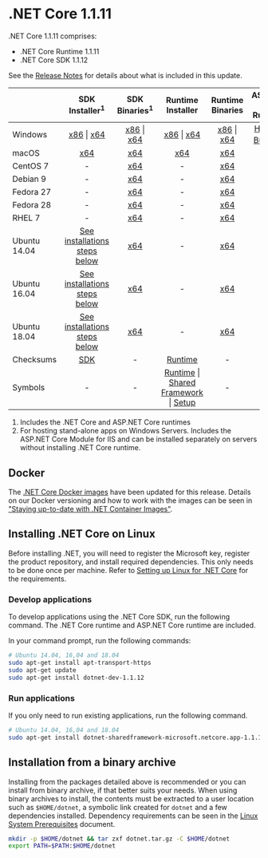 # .NET Core 1.1.11

.NET Core 1.1.11 comprises:

* .NET Core Runtime 1.1.11
* .NET Core SDK 1.1.12

See the [Release Notes](https://github.com/dotnet/core/blob/master/release-notes/1.1/1.1.11/1.1.11.md) for details about what is included in this update.

|           | SDK Installer<sup>1</sup>                                   | SDK Binaries<sup>1</sup>                            | Runtime Installer                                        | Runtime Binaries                                 | ASP.NET Core Runtime           |
| --------- | :------------------------------------------:     | :----------------------:                 | :---------------------------:                            | :-------------------------:                      | :-----------------:            |
| Windows   | [x86][dotnet-dev-win-x86.exe] \| [x64][dotnet-dev-win-x64.exe] | [x86][dotnet-dev-win-x86.zip] \| [x64][dotnet-dev-win-x64.zip] | [x86][dotnet-win-x86.exe] \| [x64][dotnet-win-x64.exe] | [x86][dotnet-win-x86.zip] \| [x64][dotnet-win-x64.zip] | [Hosting Bundle][DotNetCore-WindowsHosting.exe]<sup>1</sup> |
| macOS     | [x64][dotnet-dev-osx-x64.pkg]  | [x64][dotnet-dev-osx-x64.tar.gz]     | [x64][dotnet-osx-x64.pkg] | [x64][dotnet-osx-x64.tar.gz] | - |
| CentOS 7  | - | [x64][dotnet-dev-centos-x64.tar.gz] | - | [x64][dotnet-centos-x64.tar.gz]  | - |
| Debian 9  | - | [x64][dotnet-dev-debian.9-x64.tar.gz] | - | [x64][dotnet-debian.9-x64.tar.gz]  | - |
| Fedora 27   | -                                                | [x64][dotnet-dev-fedora.27-x64.tar.gz] | -                                                        | [x64][dotnet-fedora.27-x64.tar.gz] | - |
| Fedora 28   | -                                                | [x64][dotnet-dev-fedora.28-x64.tar.gz] | -                                                        | [x64][dotnet-fedora.28-x64.tar.gz] | - |
| RHEL 7    | -                                                | [x64][dotnet-dev-rhel-x64.tar.gz]                    | -                                                        | [x64][dotnet-rhel-x64.tar.gz] | - |
| Ubuntu 14.04 | [See installations steps below](#installing-net-core-on-linux)   | [x64][dotnet-dev-ubuntu-x64.tar.gz]       | - | [x64][dotnet-ubuntu-x64.tar.gz] | - |
| Ubuntu 16.04 | [See installations steps below](#installing-net-core-on-linux)   | [x64][dotnet-dev-ubuntu.16.04-x64.tar.gz] | - | [x64][dotnet-ubuntu.16.04-x64.tar.gz] | - |
| Ubuntu 18.04 | [See installations steps below](#installing-net-core-on-linux)   | [x64][dotnet-dev-ubuntu.18.04-x64.tar.gz] | - | [x64][dotnet-ubuntu.18.04-x64.tar.gz] | - |
| Checksums | [SDK][checksums-sdk]                             | -                                        | [Runtime][checksums-runtime]                             | - | - |
| Symbols   | -                                                | -                                        | [Runtime][coreclr-symbols.zip] \| [Shared Framework][corefx-symbols.zip] \| [Setup][core-setup-symbols.zip] | - | - |

1. Includes the .NET Core and ASP.NET Core runtimes
2. For hosting stand-alone apps on Windows Servers. Includes the ASP.NET Core Module for IIS and can be installed separately on servers without installing .NET Core runtime.

## Docker

The [.NET Core Docker images](https://hub.docker.com/r/microsoft/dotnet/) have been updated for this release. Details on our Docker versioning and how to work with the images can be seen in ["Staying up-to-date with .NET Container Images"](https://blogs.msdn.microsoft.com/dotnet/2018/06/18/staying-up-to-date-with-net-container-images/).

## Installing .NET Core on Linux

Before installing .NET, you will need to register the Microsoft key, register the product repository, and install required dependencies. This only needs to be done once per machine. Refer to [Setting up Linux for .NET Core][linux-setup] for the requirements.

### Develop applications
To develop applications using the .NET Core SDK, run the following command. The .NET Core runtime and ASP.NET Core runtime are included.

In your command prompt, run the following commands:

```bash
# Ubuntu 14.04, 16,04 and 18.04
sudo apt-get install apt-transport-https
sudo apt-get update
sudo apt-get install dotnet-dev-1.1.12
```

### Run applications

If you only need to run existing applications, run the following command.

```bash
# Ubuntu 14.04, 16,04 and 18.04
sudo apt-get install dotnet-sharedframework-microsoft.netcore.app-1.1.11
```

## Installation from a binary archive

Installing from the packages detailed above is recommended or you can install from binary archive, if that better suits your needs. When using binary archives to install, the contents must be extracted to a user location such as `$HOME/dotnet`, a symbolic link created for `dotnet` and a few dependencies installed. Dependency requirements can be seen in the [Linux System Prerequisites](https://github.com/dotnet/core/blob/master/Documentation/linux-prereqs.md) document.

```bash
mkdir -p $HOME/dotnet && tar zxf dotnet.tar.gz -C $HOME/dotnet
export PATH=$PATH:$HOME/dotnet
```
[blob-runtime]: https://dotnetcli.blob.core.windows.net/dotnet/Runtime/
[blob-sdk]: https://dotnetcli.blob.core.windows.net/dotnet/Sdk/
[release-notes]: https://github.com/dotnet/core/blob/master/release-notes/1.1/1.1.11.md

[dotnet-debian.9-x64.tar.gz]: https://download.visualstudio.microsoft.com/download/pr/e31e3367-6b98-4d1b-9862-a9a63e1c7dc7/88a96cb53c7f01e39e8d3f6d7542921a/dotnet-debian.9-x64.1.1.11.tar.gz
[dotnet-ubuntu.18.04-x64.tar.gz]: https://download.visualstudio.microsoft.com/download/pr/ad22fcf6-8e22-4a4a-9dc1-8b62196190b3/2a6cb070de5831a13cdff5ec43ceaade/dotnet-ubuntu.18.04-x64.1.1.11.tar.gz
[dotnet-centos-x64.tar.gz]: https://download.visualstudio.microsoft.com/download/pr/dff4449f-59c0-47c3-9fbd-fee92af25363/c9732b96c6c81cc66e3aacd782a7eafb/dotnet-centos-x64.1.1.11.tar.gz
[dotnet-fedora.27-x64.tar.gz]: https://download.visualstudio.microsoft.com/download/pr/4597de53-759b-4acd-8620-7696bf3907be/f9db799e66151d0b5cd1e27d2d2259f4/dotnet-fedora.27-x64.1.1.11.tar.gz
[dotnet-fedora.28-x64.tar.gz]: https://download.visualstudio.microsoft.com/download/pr/8c8dd0e9-3869-46c6-a92d-d96c1f4e8abf/b9c4110cb9670d3993ce314db2e16659/dotnet-fedora.28-x64.1.1.11.tar.gz
[dotnet-opensuse.42.3-x64.tar.gz]: https://download.visualstudio.microsoft.com/download/pr/7e44ca1a-f3f9-4b75-88df-c9227203af0f/eebc0332b07e58b85e14f6834b934f61/dotnet-opensuse.42.3-x64.1.1.11.tar.gz
[dotnet-osx-x64.pkg]: https://download.visualstudio.microsoft.com/download/pr/2191ed67-c279-4f29-ac0a-5864b2566c10/be632d6dda5f1c6f26ab7c434538ecb6/dotnet-osx-x64.1.1.11.pkg
[dotnet-osx-x64.tar.gz]: https://download.visualstudio.microsoft.com/download/pr/a3418849-3fac-4c6d-a170-2f6e8b0a4639/91ba64ea0e4b003903d1240fd51a40f9/dotnet-osx-x64.1.1.11.tar.gz
[dotnet-rhel-x64.tar.gz]: https://download.visualstudio.microsoft.com/download/pr/fb2e3c21-9ae0-4e4b-a214-5e1cb1508cfa/30168f9f93fbc59d5a52242cb53253c3/dotnet-rhel-x64.1.1.11.tar.gz
[dotnet-ubuntu-x64.tar.gz]: https://download.visualstudio.microsoft.com/download/pr/8dc8c129-0fff-4f6e-9794-dace60b4d0ca/171b94583982ddbb5db52c4c101be0de/dotnet-ubuntu-x64.1.1.11.tar.gz
[dotnet-ubuntu.16.04-x64.tar.gz]: https://download.visualstudio.microsoft.com/download/pr/fea9884d-7f74-4b23-98c5-0c57b9ed7e92/c909109068c645e62b1218f2e8f90180/dotnet-ubuntu.16.04-x64.1.1.11.tar.gz
[dotnet-win-x64.exe]: https://download.visualstudio.microsoft.com/download/pr/dd13fbf3-66c4-4255-b8da-ad75027b74eb/eced2eb2d3a3ccdd71a11a9099d7428d/dotnet-win-x64.1.1.11.exe
[dotnet-win-x64.zip]: https://download.visualstudio.microsoft.com/download/pr/0f63342c-d030-4ff4-a0ed-e2dda4a76606/0453cb61560044a4e250da5f8e9e012f/dotnet-win-x64.1.1.11.zip
[dotnet-win-x86.exe]: https://download.visualstudio.microsoft.com/download/pr/17a28d45-1fcf-4429-a58f-5d25cfb0438d/5be192dd06279223d08b6367a5215aad/dotnet-win-x86.1.1.11.exe
[dotnet-win-x86.zip]: https://download.visualstudio.microsoft.com/download/pr/c5a635f3-2234-4fb3-a7e4-1e2831898f1c/b210573eaa206aa8c4460c18d8e7b549/dotnet-win-x86.1.1.11.zip
[DotNetCore-WindowsHosting.exe]: https://download.visualstudio.microsoft.com/download/pr/3c1eea43-d933-414e-97bd-3b382f57a78c/7bad96a7fbee33cd15e210090e5413cc/dotnetcore.1.0.14_1.1.11-windowshosting.exe
[dotnet-dev-debian.9-x64.tar.gz]: https://download.visualstudio.microsoft.com/download/pr/d16f339b-a10e-40ea-9cb7-506cc3f3ffd8/f9d8fadd4959752ac9f6a07d842ba079/dotnet-dev-debian.9-x64.1.1.12.tar.gz
[dotnet-dev-centos-x64.tar.gz]: https://download.visualstudio.microsoft.com/download/pr/09aedb07-8a94-46ff-a918-c6473515bf55/ca71af8d4eb09739a3c9a857a07a759c/dotnet-dev-centos-x64.1.1.12.tar.gz
[dotnet-dev-fedora.27-x64.tar.gz]: https://download.visualstudio.microsoft.com/download/pr/39252331-fe25-4a60-93bf-ce539e845486/4460d21b02eb3192227ebf380fbf02c1/dotnet-dev-fedora.27-x64.1.1.12.tar.gz
[dotnet-dev-fedora.28-x64.tar.gz]: https://download.visualstudio.microsoft.com/download/pr/bcf335f2-42de-4838-bf14-e0332c071133/e065915283c0c4e7d37f2f63c4db6d20/dotnet-dev-fedora.28-x64.1.1.12.tar.gz
[dotnet-dev-opensuse.42.3-x64.tar.gz]: https://download.visualstudio.microsoft.com/download/pr/fe9b139b-e498-4166-b338-46eadcccd750/6908d39118b5345a44f5a9e9136cbc41/dotnet-dev-opensuse.42.3-x64.1.1.12.tar.gz
[dotnet-dev-osx-x64.pkg]: https://download.visualstudio.microsoft.com/download/pr/88dddec3-3f0d-4ee9-acdd-0b63953662ec/4f20e4ddf864a685b7bea02ad83b5a0d/dotnet-dev-osx-x64.1.1.12.pkg
[dotnet-dev-osx-x64.tar.gz]: https://download.visualstudio.microsoft.com/download/pr/29ae1d6c-7fa5-4c1d-8422-296d3a2caf78/46279fdc51ebd3b2ece9ef2af52e0a2a/dotnet-dev-osx-x64.1.1.12.tar.gz
[dotnet-dev-rhel-x64.tar.gz]: https://download.visualstudio.microsoft.com/download/pr/b22b80de-2ff5-4f5a-8e20-0065a06ee77f/e8efffdf356501f6523c77661acb17c1/dotnet-dev-rhel-x64.1.1.12.tar.gz
[dotnet-dev-ubuntu-x64.tar.gz]: https://download.visualstudio.microsoft.com/download/pr/bf80af6a-4d6f-42c0-963b-4b121168617a/b47616e8578d4add910c6f8a612ae2b3/dotnet-dev-ubuntu-x64.1.1.12.tar.gz
[dotnet-dev-ubuntu.16.04-x64.tar.gz]: https://download.visualstudio.microsoft.com/download/pr/83fa051b-10fb-482c-9fc8-c010eebfb4be/477b619412116db67e9e74284ba6dee3/dotnet-dev-ubuntu.16.04-x64.1.1.12.tar.gz
[dotnet-dev-ubuntu.18.04-x64.tar.gz]: https://download.visualstudio.microsoft.com/download/pr/9154931b-2255-488f-8b06-a1d501dfc413/81cb4c1af6f42e0d2da959b70502a057/dotnet-dev-ubuntu.18.04-x64.1.1.12.tar.gz
[dotnet-dev-win-x64.exe]: https://download.visualstudio.microsoft.com/download/pr/2b8cbc07-4204-407d-ad2f-a59003467bdb/b7629786a40ad753bd0851c5707100f0/dotnet-dev-win-x64.1.1.12.exe
[dotnet-dev-win-x64.zip]: https://download.visualstudio.microsoft.com/download/pr/8d6e2375-2ba7-4126-b5b7-3228004b7f41/b8894d02f002d2b77f72e6abb899c02e/dotnet-dev-win-x64.1.1.12.zip
[dotnet-dev-win-x86.exe]: https://download.visualstudio.microsoft.com/download/pr/44629511-68f9-4524-9714-bc8f078522d0/bf4ebced2c77278af84c11949b5baa96/dotnet-dev-win-x86.1.1.12.exe
[dotnet-dev-win-x86.zip]: https://download.visualstudio.microsoft.com/download/pr/38e6233f-10ce-4607-9220-74e2fa8b07f5/247a2c16a3cb8d2aa8a110b17ebf6be3/dotnet-dev-win-x86.1.1.12.zip
[core-setup-symbols.zip]: https://download.visualstudio.microsoft.com/download/pr/9f240884-b588-40f6-831d-520ea6aa30f7/79fe8d1fad809d2f5279e8be29e99dad/core-setup-1.1.11-symbols.zip
[coreclr-symbols.zip]: https://download.visualstudio.microsoft.com/download/pr/4b263964-eb05-47a0-b06d-a317f24b1761/666a816963eb785311a2d167526c106b/coreclr-1.1.11-symbols.zip
[corefx-symbols.zip]: https://download.visualstudio.microsoft.com/download/pr/fea552c2-723e-4214-afba-39c9416bbc22/d4b83089232f6d2e26b556d87ff2cc0b/corefx-1.1.11-symbols.zip

[checksums-runtime]: https://dotnetcli.blob.core.windows.net/dotnet/checksums/1.1.11-runtime-sha.txt
[checksums-sdk]: https://dotnetcli.blob.core.windows.net/dotnet/checksums/1.1.12-sdk-sha.txt

[linux-install]: https://dotnet.microsoft.com/download/dotnet-core/1.1
[linux-setup]: https://github.com/dotnet/core/blob/master/Documentation/linux-setup.md
